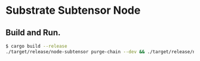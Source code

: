 # Substrate Subtensor Node

## Build and Run.

```bash
$ cargo build --release
./target/release/node-subtensor purge-chain --dev && ./target/release/node-subtensor --dev
```